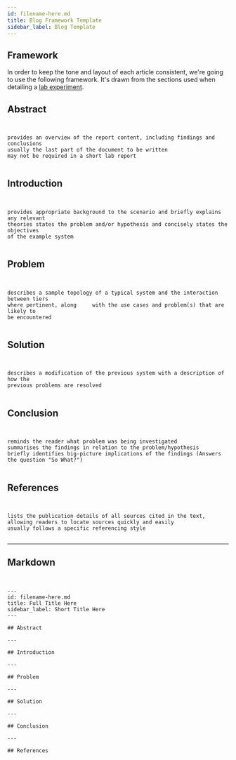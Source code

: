 ```yaml
---
id: filename-here.md
title: Blog Framework Template
sidebar_label: Blog Template
---
```

## Framework

In order to keep the tone and layout of each article consistent, we're going to use the following framework.  It's drawn from the sections used when detailing a [lab  experiment](https://www.monash.edu/rlo/assignment-samples/science/science-writing-a-lab-report).

## Abstract

```text


provides an overview of the report content, including findings and conclusions
usually the last part of the document to be written
may not be required in a short lab report


```

## Introduction

```text


provides appropriate background to the scenario and briefly explains any relevant
theories states the problem and/or hypothesis and concisely states the objectives
of the example system


```

## Problem

```text


describes a sample topology of a typical system and the interaction between tiers
where pertinent, along     with the use cases and problem(s) that are likely to
be encountered


```

## Solution

```text


describes a modification of the previous system with a description of how the
previous problems are resolved


```

## Conclusion

```text


reminds the reader what problem was being investigated
summarises the findings in relation to the problem/hypothesis
briefly identifies big-picture implications of the findings (Answers the question "So What?")


```

## References

```text


lists the publication details of all sources cited in the text, allowing readers to locate sources quickly and easily
usually follows a specific referencing style


```

* * *

## Markdown

```text


---
id: filename-here.md
title: Full Title Here
sidebar_label: Short Title Here
---

## Abstract

---

## Introduction

---

## Problem

---

## Solution

---

## Conclusion

---

## References


```
